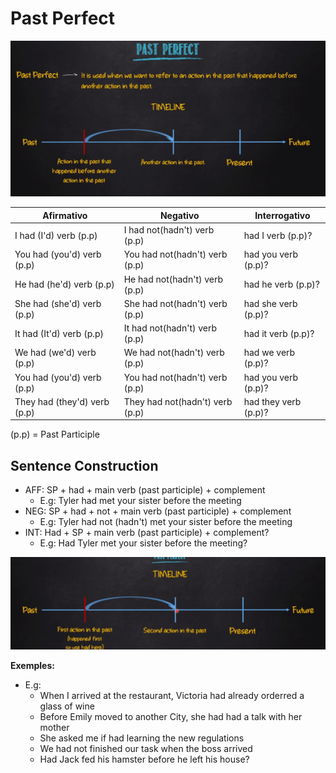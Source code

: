 # Past Perfect

![TIMELINE](./PastPerfect.png)

| Afirmativo         | Negativo              | Interrogativo        |
|--------------------|-----------------------|----------------------|
| I had (I'd) verb (p.p)| I had not(hadn't) verb (p.p) | had I verb (p.p)?|
| You had (you'd) verb (p.p)| You had not(hadn't) verb (p.p) | had you verb (p.p)?|
| He had (he'd) verb (p.p) | He had not(hadn't) verb (p.p)| had he verb (p.p)?|
| She had (she'd) verb (p.p) | She had not(hadn't) verb (p.p) | had she verb (p.p)?|
| It had (It'd) verb (p.p) | It had not(hadn't) verb (p.p) | had it verb (p.p)?|
| We had (we'd) verb (p.p) | We had not(hadn't) verb (p.p) | had we verb (p.p)?|
| You had (you'd) verb (p.p) | You had not(hadn't) verb (p.p) | had you verb (p.p)?|
| They had (they'd) verb (p.p) | They had not(hadn't) verb (p.p) | had they verb (p.p)?|

(p.p) = Past Participle

## Sentence Construction

- AFF: SP + had + main verb (past participle) + complement
  - E.g: Tyler had met your sister before the meeting
- NEG: SP + had + not + main verb (past participle) + complement
  - E.g: Tyler had not (hadn't) met your sister before the meeting
- INT: Had + SP + main verb (past participle) + complement?
  - E.g: Had Tyler met your sister before the meeting?

![TIMELINE](./PastPerfectTwo.png)

**Exemples:**

- E.g:
  - When I arrived at the restaurant, Victoria had already orderred a glass of wine
  - Before Emily moved to another City, she had had a talk with her mother
  - She asked me if had learning the new regulations
  - We had not finished our task when the boss arrived
  - Had Jack fed his hamster before he left his house?
